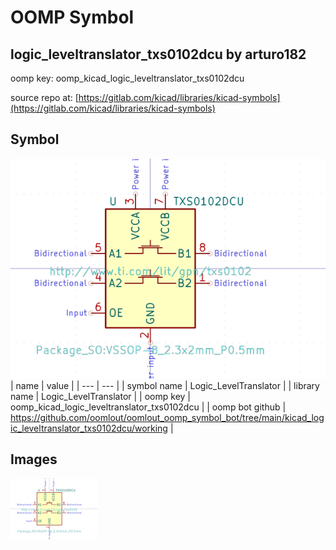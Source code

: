 # OOMP Symbol  
## logic_leveltranslator_txs0102dcu  by arturo182  
  
oomp key: oomp_kicad_logic_leveltranslator_txs0102dcu  
  
source repo at: [https://gitlab.com/kicad/libraries/kicad-symbols](https://gitlab.com/kicad/libraries/kicad-symbols)  
## Symbol  
  
[![working.png](working_600.png)](working.png)  
| name | value | 
| --- | --- | 
| symbol name | Logic_LevelTranslator | 
| library name | Logic_LevelTranslator | 
| oomp key | oomp_kicad_logic_leveltranslator_txs0102dcu | 
| oomp bot github | https://github.com/oomlout/oomlout_oomp_symbol_bot/tree/main/kicad_logic_leveltranslator_txs0102dcu/working | 
## Images  
  
[![working.png](working_140.png)](working.png)  
